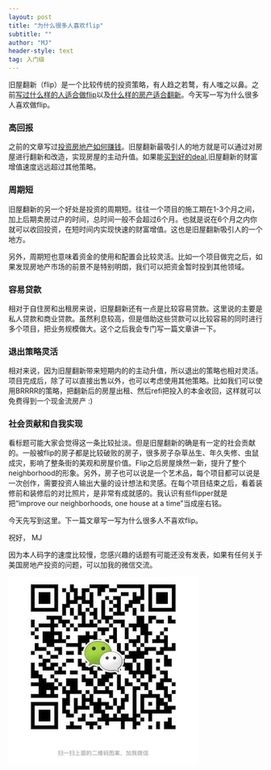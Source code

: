 ```yaml
---
layout: post
title: "为什么很多人喜欢flip"
subtitle: ""
author: "MJ"
header-style: text
tag: 入门级
---
```


旧屋翻新（flip）是一个比较传统的投资策略，有人趋之若鹜，有人嗤之以鼻。之前[写过什么样的人适合做flip](https://www.mi-fang.net/2020/03/14/%E6%97%A7%E5%B1%8B%E7%BF%BB%E6%96%B0%E9%80%82%E5%90%88%E4%BB%80%E4%B9%88%E6%A0%B7%E7%9A%84%E4%BA%BA/)以及[什么样的房产适合翻新](https://www.mi-fang.net/2020/06/09/%E4%BB%80%E4%B9%88%E6%A0%B7%E7%9A%84%E6%88%BF%E5%AD%90%E5%80%BC%E5%BE%97%E7%BF%BB%E6%96%B0/)。今天写一写为什么很多人喜欢做flip。

### 高回报
之前的文章写过[投资房地产如何赚钱](https://www.mi-fang.net/2020/04/16/%E6%8A%95%E8%B5%84%E6%88%BF%E5%9C%B0%E4%BA%A7%E5%A6%82%E4%BD%95%E8%B5%9A%E9%92%B1/)。旧屋翻新最吸引人的地方就是可以通过对房屋进行翻新和改造，实现房屋的主动升值。如果能[买到好的deal](https://www.mi-fang.net/2019/04/18/%E5%8E%BB%E5%93%AA%E9%87%8C%E6%89%BE%E5%A5%BD%E7%9A%84%E6%8A%95%E8%B5%84/),旧屋翻新的财富增值速度远远超过其他策略。

### 周期短
旧屋翻新的另一个好处是投资的周期短。往往一个项目的施工期在1-3个月之间，加上后期卖房过户的时间，总时间一般不会超过6个月。也就是说在6个月之内你就可以收回投资，在短时间内实现快速的财富增值。这也是旧屋翻新吸引人的一个地方。

另外，周期短也意味着资金的使用和配置会比较灵活。比如一个项目做完之后，如果发现房地产市场的前景不是特别明朗，我们可以把资金暂时投到其他领域。

### 容易贷款
相对于自住房和出租房来说，旧屋翻新还有一点是比较容易贷款。这里说的主要是私人贷款和商业贷款。虽然利息较高，但是借助这些贷款可以比较容易的同时进行多个项目，把业务规模做大。这个之后我会专门写一篇文章讲一下。

### 退出策略灵活
相对来说，因为旧屋翻新带来短期内的的主动升值，所以退出的策略也相对灵活。项目完成后，除了可以直接出售以外，也可以考虑使用其他策略。比如我们可以使用BRRRR的策略，把翻新后的房屋出租、然后refi把投入的本金收回，这样就可以免费得到一个现金流房产 :)


### 社会贡献和自我实现
看标题可能大家会觉得这一条比较扯淡。但是旧屋翻新的确是有一定的社会贡献的。一般被flip的房子都是比较破败的房子，很多房子杂草丛生、年久失修、虫鼠成灾，影响了整条街的美观和房屋价值。Flip之后房屋焕然一新，提升了整个neighborhood的形象。另外，房子也可以说是一个艺术品，每个项目都可以说是一次创作，需要投资人输出大量的设计想法和灵感。在每个项目结束之后，看着装修前和装修后的对比照片，是非常有成就感的。我认识有些flipper就是把“improve our neighborhoods, one house at a time”当成座右铭。

今天先写到这里。下一篇文章写一写为什么很多人不喜欢flip。

祝好，
MJ

因为本人码字的速度比较慢，您感兴趣的话题有可能还没有发表，如果有任何关于美国房地产投资的问题，可以加我的微信交流。

![Image of Wechat](/img/wechat.jpeg)
